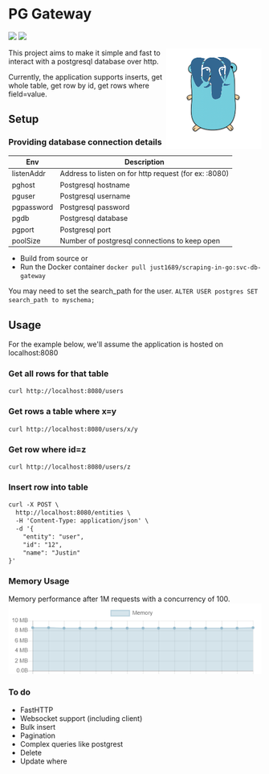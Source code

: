 # PG Gateway
<a href="https://github.com/just1689/pg-gateway/releases"><img src="https://img.shields.io/badge/version-1.0-blue" /></a>&nbsp;<a href="https://goreportcard.com/report/github.com/just1689/pg-gateway"><img src="https://goreportcard.com/badge/github.com/just1689/pg-gateway" /></a><br />

<img align="right" height="200" src="docs/pg2.png" />

This project aims to make it simple and fast to interact with a postgresql database over http.


Currently, the application supports inserts, get whole table, get row by id, get rows where field=value. 

## Setup

### Providing database connection details
| Env | Description |
|---|---|
| listenAddr | Address to listen on for http request (for ex: :8080) |
| pghost | Postgresql hostname |
| pguser | Postgresql username |
| pgpassword | Postgresql password |
| pgdb | Postgresql database |
| pgport | Postgresql port |
| poolSize | Number of postgresql connections to keep open |

- Build from source or
- Run the Docker container `docker pull just1689/scraping-in-go:svc-db-gateway`

You may need to set the search_path for the user.
`ALTER USER postgres SET search_path to myschema;`

## Usage
For the example below, we'll assume the application is hosted on localhost:8080

### Get all rows for that table
```
curl http://localhost:8080/users
```

### Get rows a table where x=y
```
curl http://localhost:8080/users/x/y
```

### Get row where id=z
```
curl http://localhost:8080/users/z
```

### Insert row into table
```
curl -X POST \
  http://localhost:8080/entities \
  -H 'Content-Type: application/json' \
  -d '{
	"entity": "user",
	"id": "12",
	"name": "Justin"
}'
```

### Memory Usage
Memory performance after 1M requests with a concurrency of 100. 
<img src="docs/memory3.png" />

### To do
- FastHTTP
- Websocket support (including client)
- Bulk insert
- Pagination
- Complex queries like postgrest
- Delete
- Update where

